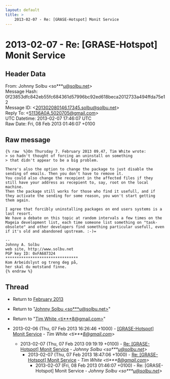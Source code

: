 ```yaml
---
layout: default
title: >
    2013-02-07 - Re: [GRASE-Hotspot] Monit Service
---
```


# 2013-02-07 - Re: [GRASE-Hotspot] Monit Service

## Header Data

From: Johnny Solbu \<so***u@solbu.net\><br>
Message Hash: 0f23853dfc842eb55fc684361d57996bc92ed618beca2012733a494ffda75e12<br>
Message ID: \<201302080146.17345.solbu@solbu.net\><br>
Reply To: \<51136A0A.5020705@gmail.com\><br>
UTC Datetime: 2013-02-07 17:46:07 UTC<br>
Raw Date: Fri, 08 Feb 2013 01:46:07 +0100<br>

## Raw message

```
{% raw  %}On Thursday 7. February 2013 09.47, Tim White wrote:
> so hadn't thought of forcing an uninstall on something 
> that didn't appear to be a big problem.

There's also the option to change the package to just disable the sending of emails. Then you don't have to remove it.
You could also change the recepient in the affected files if they still have your address as recepient to, say, root on the local machine.
Then the package still works for those who find it usefull, and if they activate the sending for some reason, you won't start getting them again.

I agree that forcibly uninstalling packages on end users systems is a last resort.
We have a debate on this topic at random intervals a few times on the Mageia development list, each time someone list something on "task-obsolete" and other developers find something particular usefull, even if it's old and abandoned upstream. :-)=

-- 
Johnny A. Solbu
web site, http://www.solbu.net
PGP key ID: 0xFA687324
********************************
Kom Arbeidslyst og treng deg på,
her skal du motstand finne.
{% endraw %}
```

## Thread

+ Return to [February 2013](/archive/2013/02)

+ Return to "[Johnny Solbu <so***u<span>@</span>solbu.net>](/authors/so___u_at_solbu_net)"
+ Return to "[Tim White <ti***8<span>@</span>gmail.com>](/authors/ti___8_at_gmail_com)"

+ 2013-02-06 (Thu, 07 Feb 2013 16:26:46 +1000) - [[GRASE-Hotspot] Monit Service](/archive/2013/02/26e27326fdc805833a1f409238b6c49b34835f9e43aff387fe9fa5d019c4dae0) - _Tim White \<ti***8@gmail.com\>_
  + 2013-02-07 (Thu, 07 Feb 2013 09:19:19 +0100) - [Re: [GRASE-Hotspot] Monit Service](/archive/2013/02/d7f47972f5d03d38e82eb4b1fbc251ba505715b27a541d2b0609175aacc18410) - _Johnny Solbu \<so***u@solbu.net\>_
    + 2013-02-07 (Thu, 07 Feb 2013 18:47:06 +1000) - [Re: [GRASE-Hotspot] Monit Service](/archive/2013/02/a3ab6f6f73aaa4e7d4790bc17aa401ccc5ae2c050dcde21bd8fe2002d1e41b6f) - _Tim White \<ti***8@gmail.com\>_
      + 2013-02-07 (Fri, 08 Feb 2013 01:46:07 +0100) - Re: [GRASE-Hotspot] Monit Service - _Johnny Solbu \<so***u@solbu.net\>_

